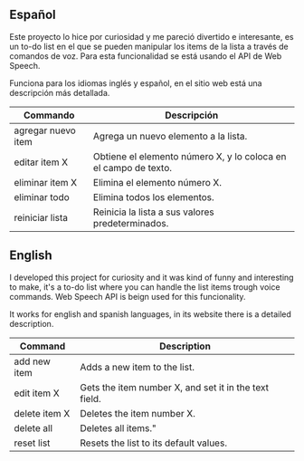 ## Español

Este proyecto lo hice por curiosidad y me pareció divertido e interesante, es un to-do list en el que se pueden manipular los items de la lista a través de comandos de voz. Para esta funcionalidad se está usando el API de Web Speech.

Funciona para los idiomas inglés y español, en el sitio web está una descripción más detallada.

| Commando           | Descripción                                                     |
| ------------------ | --------------------------------------------------------------- |
| agregar nuevo item | Agrega un nuevo elemento a la lista.                            |
| editar item X      | Obtiene el elemento número X, y lo coloca en el campo de texto. |
| eliminar item X    | Elimina el elemento número X.                                   |
| eliminar todo      | Elimina todos los elementos.                                    |
| reiniciar lista    | Reinicia la lista a sus valores predeterminados.                |

## English

I developed this project for curiosity and it was kind of funny and interesting to make, it's a to-do list where you can handle the list items trough voice commands. Web Speech API is beign used for this funcionality.

It works for english and spanish languages, in its website there is a detailed description.

| Command       | Description                                           |
| ------------- | ----------------------------------------------------- |
| add new item  | Adds a new item to the list.                          |
| edit item X   | Gets the item number X, and set it in the text field. |
| delete item X | Deletes the item number X.                            |
| delete all    | Deletes all items."                                   |
| reset list    | Resets the list to its default values.                |
